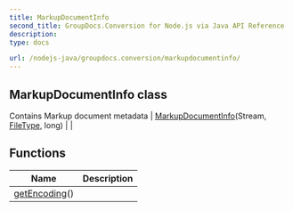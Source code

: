 ```yaml
---
title: MarkupDocumentInfo
second_title: GroupDocs.Conversion for Node.js via Java API Reference
description: 
type: docs

url: /nodejs-java/groupdocs.conversion/markupdocumentinfo/
---
```


## MarkupDocumentInfo class
Contains Markup document metadata
| [MarkupDocumentInfo](markupdocumentinfo)(Stream, [FileType](../filetype), long) |  |

## Functions

| Name | Description |
| --- | --- |
| [getEncoding](getencoding)() |  |
